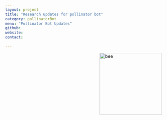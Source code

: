 ```yaml
---
layout: project
title: "Research updates for pollinator bot"
category: pollinatorBot
menu: "Pollinator Bot Updates"
github:
website:
contact:

---
```


<img src="https://i.pinimg.com/236x/91/4f/bc/914fbca31b9fda42c6efecd9d3871984.jpg" alt="bee" align = "right" style="width: 200px;"/>
